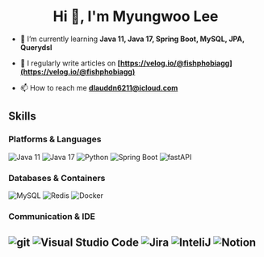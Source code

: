 <h1 align="center">Hi 👋, I'm Myungwoo Lee</h1>

- 🌱 I’m currently learning **Java 11, Java 17, Spring Boot, MySQL, JPA, Querydsl**

- 📝 I regularly write articles on **[https://velog.io/@fishphobiagg](https://velog.io/@fishphobiagg)**

- 📫 How to reach me **dlauddn6211@icloud.com**

## Skills

### Platforms & Languages
![Java 11](https://img.shields.io/badge/Java11-007396.svg?&style=for-the-badge&logo=Java&logoColor=white)
![Java 17](https://img.shields.io/badge/Java17-007396.svg?&style=for-the-badge&logo=Java&logoColor=white)
![Python](https://img.shields.io/badge/Python-3776AB.svg?&style=for-the-badge&logo=Python&logoColor=yellow)
![Spring Boot](https://img.shields.io/badge/Spring%20Boot-6DB33F.svg?&style=for-the-badge&logo=Spring%20Boot&logoColor=white)
![fastAPI](https://img.shields.io/badge/fastAPI-009688?style=for-the-badge&logo=fastAPI&logoColor=white)
### Databases & Containers
![MySQL](https://img.shields.io/badge/MySQL-4479A1.svg?&style=for-the-badge&logo=MySQL&logoColor=white)
![Redis](https://img.shields.io/badge/Redis-DC382D.svg?&style=for-the-badge&logo=Redis&logoColor=white)
![Docker](https://img.shields.io/badge/Docker-2496ED.svg?&style=for-the-badge&logo=Docker&logoColor=white)

### Communication & IDE
![git](https://img.shields.io/badge/git-F05032.svg?&style=for-the-badge&logo=git&logoColor=white)
![Visual Studio Code](https://img.shields.io/badge/Visual%20Studio%20Code-007ACC.svg?&style=for-the-badge&logo=Visual%20Studio%20Code&logoColor=white)
![Jira](https://img.shields.io/badge/Jira-0052CC.svg?&style=for-the-badge&logo=Jira&logoColor=white)
![InteliJ](https://img.shields.io/badge/IntelliJ%20IDEA-000000.svg?&style=for-the-badge&logo=IntelliJ%20IDEA&logoColor=white)
![Notion](https://img.shields.io/badge/Notion-007ACC.svg?&style=for-the-badge&logo=Notion&logoColor=white)
---

<!---
Fishphobiagg/Fishphobiagg is a ✨ special ✨ repository because its `README.md` (this file) appears on your GitHub profile.
You can click the Preview link to take a look at your changes.
--->
